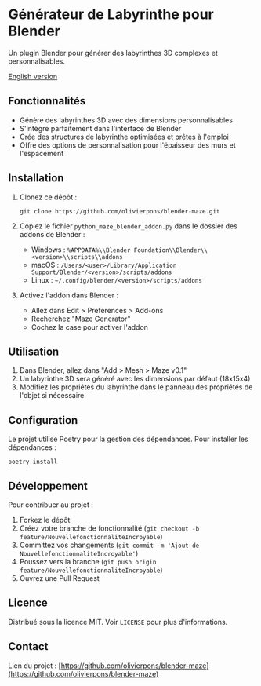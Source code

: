 # Générateur de Labyrinthe pour Blender

Un plugin Blender pour générer des labyrinthes 3D complexes et personnalisables.

[English version](README_en.md)

## Fonctionnalités

- Génère des labyrinthes 3D avec des dimensions personnalisables
- S'intègre parfaitement dans l'interface de Blender
- Crée des structures de labyrinthe optimisées et prêtes à l'emploi
- Offre des options de personnalisation pour l'épaisseur des murs et l'espacement

## Installation

1. Clonez ce dépôt :
   ```
   git clone https://github.com/olivierpons/blender-maze.git
   ```

2. Copiez le fichier `python_maze_blender_addon.py` dans le dossier des addons de Blender :
   - Windows : `%APPDATA%\\Blender Foundation\\Blender\\<version>\\scripts\\addons`
   - macOS : `/Users/<user>/Library/Application Support/Blender/<version>/scripts/addons`
   - Linux : `~/.config/blender/<version>/scripts/addons`

3. Activez l'addon dans Blender :
   - Allez dans Edit > Preferences > Add-ons
   - Recherchez "Maze Generator"
   - Cochez la case pour activer l'addon

## Utilisation

1. Dans Blender, allez dans "Add > Mesh > Maze v0.1"
2. Un labyrinthe 3D sera généré avec les dimensions par défaut (18x15x4)
3. Modifiez les propriétés du labyrinthe dans le panneau des propriétés de l'objet si nécessaire

## Configuration

Le projet utilise Poetry pour la gestion des dépendances. Pour installer les dépendances :

```
poetry install
```

## Développement

Pour contribuer au projet :

1. Forkez le dépôt
2. Créez votre branche de fonctionnalité (`git checkout -b feature/NouvellefonctionnaliteIncroyable`)
3. Committez vos changements (`git commit -m 'Ajout de NouvellefonctionnaliteIncroyable'`)
4. Poussez vers la branche (`git push origin feature/NouvellefonctionnaliteIncroyable`)
5. Ouvrez une Pull Request

## Licence

Distribué sous la licence MIT. Voir `LICENSE` pour plus d'informations.

## Contact

Lien du projet : [https://github.com/olivierpons/blender-maze](https://github.com/olivierpons/blender-maze)
